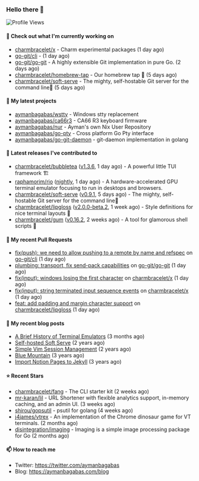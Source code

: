 ### Hello there 👋

![Profile Views](https://komarev.com/ghpvc/?username=aymanbagabas&label=PROFILE+VIEWS)

#### 👷 Check out what I'm currently working on

- [charmbracelet/x](https://github.com/charmbracelet/x) - Charm experimental packages (1 day ago)
- [go-git/cli](https://github.com/go-git/cli) -  (1 day ago)
- [go-git/go-git](https://github.com/go-git/go-git) - A highly extensible Git implementation in pure Go. (2 days ago)
- [charmbracelet/homebrew-tap](https://github.com/charmbracelet/homebrew-tap) - Our homebrew tap 🍺 (5 days ago)
- [charmbracelet/soft-serve](https://github.com/charmbracelet/soft-serve) - The mighty, self-hostable Git server for the command line🍦 (5 days ago)

#### 🌱 My latest projects

- [aymanbagabas/wstty](https://github.com/aymanbagabas/wstty) - Windows stty replacement
- [aymanbagabas/ca66r3](https://github.com/aymanbagabas/ca66r3) - CA66 R3 keyboard firmware
- [aymanbagabas/nur](https://github.com/aymanbagabas/nur) - Ayman&#39;s own Nix User Repository
- [aymanbagabas/go-pty](https://github.com/aymanbagabas/go-pty) - Cross platform Go Pty interface
- [aymanbagabas/go-git-daemon](https://github.com/aymanbagabas/go-git-daemon) - git-daemon implementation in golang

#### 🔭 Latest releases I've contributed to

- [charmbracelet/bubbletea](https://github.com/charmbracelet/bubbletea) ([v1.3.6](https://github.com/charmbracelet/bubbletea/releases/tag/v1.3.6), 1 day ago) - A powerful little TUI framework 🏗
- [raphamorim/rio](https://github.com/raphamorim/rio) ([nightly](https://github.com/raphamorim/rio/releases/tag/nightly), 1 day ago) - A hardware-accelerated GPU terminal emulator focusing to run in desktops and browsers.
- [charmbracelet/soft-serve](https://github.com/charmbracelet/soft-serve) ([v0.9.1](https://github.com/charmbracelet/soft-serve/releases/tag/v0.9.1), 5 days ago) - The mighty, self-hostable Git server for the command line🍦
- [charmbracelet/lipgloss](https://github.com/charmbracelet/lipgloss) ([v2.0.0-beta.2](https://github.com/charmbracelet/lipgloss/releases/tag/v2.0.0-beta.2), 1 week ago) - Style definitions for nice terminal layouts 👄
- [charmbracelet/gum](https://github.com/charmbracelet/gum) ([v0.16.2](https://github.com/charmbracelet/gum/releases/tag/v0.16.2), 2 weeks ago) - A tool for glamorous shell scripts 🎀

#### 🔨 My recent Pull Requests

- [fix(push): we need to allow pushing to a remote by name and refspec](https://github.com/go-git/cli/pull/14) on [go-git/cli](https://github.com/go-git/cli) (1 day ago)
- [plumbing: transport, fix send-pack capabilities](https://github.com/go-git/go-git/pull/1604) on [go-git/go-git](https://github.com/go-git/go-git) (1 day ago)
- [fix(input): windows losing the first character](https://github.com/charmbracelet/x/pull/498) on [charmbracelet/x](https://github.com/charmbracelet/x) (1 day ago)
- [fix(input): string terminated input sequence events](https://github.com/charmbracelet/x/pull/497) on [charmbracelet/x](https://github.com/charmbracelet/x) (1 day ago)
- [feat: add padding and margin character support](https://github.com/charmbracelet/lipgloss/pull/546) on [charmbracelet/lipgloss](https://github.com/charmbracelet/lipgloss) (1 day ago)

#### 📜 My recent blog posts

- [A Brief History of Terminal Emulators](https://aymanbagabas.com/blog/2025/03/11/a-brief-history-of-terminal-emulators.html) (3 months ago)
- [Self-hosted Soft Serve](https://aymanbagabas.com/blog/2023/04/28/self-hosted-soft-serve.html) (2 years ago)
- [Simple Vim Session Management](https://aymanbagabas.com/blog/2023/04/13/simple-vim-session-management.html) (2 years ago)
- [Blue Mountain](https://aymanbagabas.com/blog/2022/06/02/blue-mountain.html) (3 years ago)
- [Import Notion Pages to Jekyll](https://aymanbagabas.com/blog/2022/03/29/import-notion-pages-to-jekyll.html) (3 years ago)

#### ⭐ Recent Stars

- [charmbracelet/fang](https://github.com/charmbracelet/fang) - The CLI starter kit (2 weeks ago)
- [mr-karan/lil](https://github.com/mr-karan/lil) - URL Shortener with flexible analytics support, in-memory caching, and an admin UI. (3 weeks ago)
- [shirou/gopsutil](https://github.com/shirou/gopsutil) - psutil for golang (4 weeks ago)
- [j4james/vtrex](https://github.com/j4james/vtrex) - An implementation of the Chrome dinosaur game for VT terminals. (2 months ago)
- [disintegration/imaging](https://github.com/disintegration/imaging) - Imaging is a simple image processing package for Go (2 months ago)

#### 📫 How to reach me

- Twitter: https://twitter.com/aymanbagabas
- Blog: https://aymanbagabas.com/blog
